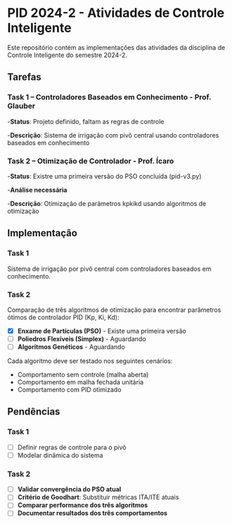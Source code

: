 
# PID 2024-2 - Atividades de Controle Inteligente

Este repositório contém as implementações das atividades da disciplina de Controle Inteligente do semestre 2024-2.

## Tarefas

### Task 1 – Controladores Baseados em Conhecimento - Prof. Glauber

-**Status**: Projeto definido, faltam as regras de controle

-**Descrição**: Sistema de irrigação com pivô central usando controladores baseados em conhecimento

### Task 2 – Otimização de Controlador - Prof. Ícaro

-**Status**: Existre uma primeira versão do PSO concluída (pid-v3.py)

-**Análise necessária**

-**Descrição**: Otimização de parâmetros kpkikd usando algoritmos de otimização

## Implementação

### Task 1

Sistema de irrigação por pivô central com controladores baseados em conhecimento.

### Task 2

Comparação de três algoritmos de otimização para encontrar parâmetros ótimos de controlador PID (Kp, Ki, Kd):

- [X] **Enxame de Partículas (PSO)** - Existe uma primeira versão
- [ ] **Poliedros Flexíveis (Simplex)** - Aguardando
- [ ] **Algoritmos Genéticos** - Aguardando

Cada algoritmo deve ser testado nos seguintes cenários:

- Comportamento sem controle (malha aberta)
- Comportamento em malha fechada unitária
- Comportamento com PID otimizado

## Pendências

### Task 1

- [ ] Definir regras de controle para o pivô
- [ ] Modelar dinâmica do sistema

### Task 2

- [ ] **Validar convergência do PSO atual**
- [ ] **Critério de Goodhart**: Substituir métricas ITA/ITE atuais
- [ ] **Comparar performance dos três algoritmos**
- [ ] **Documentar resultados dos três comportamentos**

